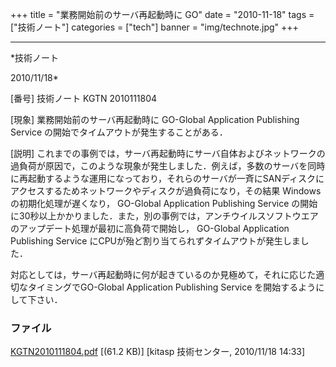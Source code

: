 ﻿+++
title = "業務開始前のサーバ再起動時に GO"
date = "2010-11-18"
tags = ["技術ノート"]
categories = ["tech"]
banner = "img/technote.jpg"
+++

-----------------------------------------------------------------------------------------------------------------------------

*技術ノート

2010/11/18*


[番号]
技術ノート KGTN 2010111804

[現象]
業務開始前のサーバ再起動時に GO-Global Application Publishing Service
の開始でタイムアウトが発生することがある．

[説明]
これまでの事例では，サーバ再起動時にサーバ自体およびネットワークの過負荷が原因で，このような現象が発生しました．例えば，多数のサーバを同時に再起動するような運用になっており，それらのサーバが一斉にSANディスクにアクセスするためネットワークやディスクが過負荷になり，その結果
Windows の初期化処理が遅くなり， GO-Global Application Publishing
Service
の開始に30秒以上かかりました．また，別の事例では，アンチウイルスソフトウエアのアップデート処理が最初に高負荷で開始し，
GO-Global Application Publishing Service
にCPUが殆ど割り当てられずタイムアウトが発生しました．

対応としては，サーバ再起動時に何が起きているのか見極めて，それに応じた適切なタイミングでGO-Global
Application Publishing Service を開始するようにして下さい．


### ファイル

 
 


[KGTN2010111804.pdf](http://techreport.kitasp.net/attachments/download/392/KGTN2010111804.pdf)
 [(61.2 KB)] [kitasp 技術センター, 2010/11/18
14:33]


 


 

